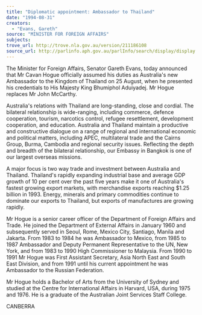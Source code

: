 ```yaml
---
title: "Diplomatic appointment: Ambassador to Thailand"
date: "1994-08-31"
creators:
  - "Evans, Gareth"
source: "MINISTER FOR FOREIGN AFFAIRS"
subjects:
trove_url: http://trove.nla.gov.au/version/211186108
source_url: http://parlinfo.aph.gov.au/parlInfo/search/display/display.w3p;query=Id%3A%22media/pressrel/KOU10%22
---
```




The Minister for Foreign Affairs, Senator Gareth Evans, today announced that
Mr Cavan Hogue officially assumed his duties as Australia's new Ambassador
to the Kingdom of Thailand on 25 August, when he presented his credentials
to His Majesty King Bhumiphol Aduiyadej. Mr Hogue replaces Mr John
McCarthy.

 Australia's relations with Thailand are
long-standing, close and cordial. The bilateral relationship is
wide-ranging, including commerce, defence cooperation, tourism, narcotics
control, refugee resettlement, development cooperation, and education.
Australia and Thailand maintain a productive and constructive dialogue on a
range of regional and international economic and political matters,
including APEC, multilateral trade and the Cairns Group, Burma, Cambodia and
regional security issues. Reflecting the depth and breadth of the bilateral
relationship, our Embassy in Bangkok is one of our largest overseas
missions.

 A major focus is two way trade and investment between
Australia and Thailand. Thailand's rapidly expanding industrial base and
average GDP growth of 10 per cent over the past five years make it one of
Australia's fastest growing export markets, with merchandise exports
reaching $1.25 billion in 1993. Energy, minerals and primary commodities
continue to dominate our exports to Thailand, but exports of manufactures
are growing rapidly.

 Mr Hogue is a senior career officer of the
Department of Foreign Affairs and Trade. He joined the Department of
External Affairs in January 1960 and subsequently served in Seoul, Rome,
Mexico City, Santiago, Manila and Jakarta. From 1983 to 1984 he was
Ambassador to Mexico, from 1985 to 1987 Ambassador and Deputy Permanent
Representative to the UN, New York, and from 1983 to 1990 High Commissioner
to Malaysia. From 1990 to 1991 Mr Hogue was First Assistant Secretary, Asia
North East and South East Division, and from 1991 until his current
appointment he was Ambassador to the Russian Federation.

 Mr
Hogue holds a Bachelor of Arts from the University of Sydney and studied at
the Centre for International Affairs in Harvard, USA, during 1975 and 1976.
He is a graduate of the Australian Joint Services Staff College.

 CANBERRA

